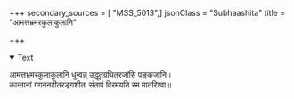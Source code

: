 +++
secondary_sources = [ "MSS_5013",]
jsonClass = "Subhaashita"
title = "आमत्तभ्रमरकुलाकुलानि"

+++

<details open><summary>Text</summary>

आमत्तभ्रमरकुलाकुलानि धुन्वन्न् उद्धूतग्रथितरजांसि पङ्कजानि।  
कान्तानां गगननदीतरङ्गशीतः संतापं विरमयति स्म मातरिश्वा॥
</details>
